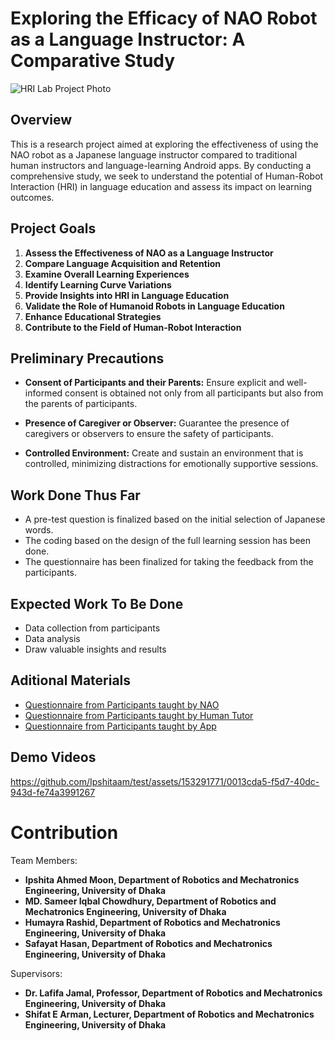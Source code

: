 # Exploring the Efficacy of NAO Robot as a Language Instructor: A Comparative Study


![HRI Lab Project Photo](https://github.com/Ipshitaam/test/assets/153291771/b6f2f0a0-23e2-4ebe-ac8b-5b960b78b6f0)

## Overview

This is a research project aimed at exploring the effectiveness of using the NAO robot as a Japanese language instructor compared to traditional human instructors and language-learning Android apps. By conducting a comprehensive study, we seek to understand the potential of Human-Robot Interaction (HRI) in language education and assess its impact on learning outcomes.

## Project Goals

1. **Assess the Effectiveness of NAO as a Language Instructor**
2. **Compare Language Acquisition and Retention**
3. **Examine Overall Learning Experiences**
4. **Identify Learning Curve Variations**
5. **Provide Insights into HRI in Language Education**
6. **Validate the Role of Humanoid Robots in Language Education**
7. **Enhance Educational Strategies**
8. **Contribute to the Field of Human-Robot Interaction**


## Preliminary Precautions
- **Consent of Participants and their Parents:** Ensure explicit and well-informed consent is obtained not only from all participants but also from the parents of participants.
* **Presence of Caregiver or Observer:** Guarantee the presence of caregivers or observers to ensure the safety of participants.
+ **Controlled Environment:** Create and sustain an environment that is controlled, minimizing distractions for emotionally supportive sessions.


## Work Done Thus Far
- A pre-test question is finalized based on the initial selection of Japanese words.
- The coding based on the design of the full learning session has been done.
- The questionnaire has been finalized for taking the feedback from the participants.


## Expected Work To Be Done
- Data collection from participants
- Data analysis
- Draw valuable insights and results


## Aditional Materials
- [Questionnaire from Participants taught by NAO](https://forms.gle/cb5Tq33DQb1nuW9y7)
- [Questionnaire from Participants taught by Human Tutor](https://forms.gle/SZExkoHBJYKFv5sh6)
- [Questionnaire from Participants taught by App](https://forms.gle/SZExkoHBJYKFv5sh6)


## Demo Videos
https://github.com/Ipshitaam/test/assets/153291771/0013cda5-f5d7-40dc-943d-fe74a3991267


# Contribution
Team Members:
- **Ipshita Ahmed Moon, Department of Robotics and Mechatronics Engineering, University of Dhaka**
- **MD. Sameer Iqbal Chowdhury, Department of Robotics and Mechatronics Engineering, University of Dhaka**
- **Humayra Rashid, Department of Robotics and Mechatronics Engineering, University of Dhaka**
- **Safayat Hasan, Department of Robotics and Mechatronics Engineering, University of Dhaka**

Supervisors:
- **Dr. Lafifa Jamal, Professor, Department of Robotics and Mechatronics Engineering, University of Dhaka**
- **Shifat E Arman, Lecturer, Department of Robotics and Mechatronics Engineering, University of Dhaka**


